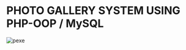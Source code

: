 # PHOTO GALLERY SYSTEM USING PHP-OOP / MySQL

![pexe](https://user-images.githubusercontent.com/59705964/161406509-91f16914-3758-4e36-8e9e-ce25f4757889.jpg)
